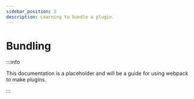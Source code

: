 ```yaml
---
sidebar_position: 2
description: Learning to bundle a plugin.
---
```


# Bundling

:::info

This documentation is a placeholder and will be a guide for using webpack to make plugins.

:::